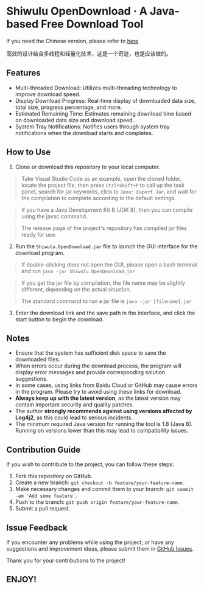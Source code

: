 # Shiwulu OpenDownload · A Java-based Free Download Tool

If you need the Chinese version, please refer to [here](/README.md)

高效的设计结合多线程和轻量化技术，这是一个奇迹，也是应该做的。

## Features

- Multi-threaded Download: Utilizes multi-threading technology to improve download speed.
- Display Download Progress: Real-time display of downloaded data size, total size, progress percentage, and more.
- Estimated Remaining Time: Estimates remaining download time based on downloaded data size and download speed.
- System Tray Notifications: Notifies users through system tray notifications when the download starts and completes.

## How to Use

1. Clone or download this repository to your local computer.
> Take Visual Studio Code as an example, open the cloned folder, locate the project file, then press ``Ctrl+Shift+P`` to call up the task panel, search for jar keywords, click to ``Java: Export Jar``, and wait for the compilation to complete according to the default settings.

> If you have a Java Development Kit 8 (JDK 8), then you can compile using the javac command.

> The release page of the project's repository has compiled jar files ready for use. 
2. Run the `Shiwulu.OpenDownload.jar` file to launch the GUI interface for the download program.
> If double-clicking does not open the GUI, please open a bash terminal and run ``java -jar Shiwulu.OpenDownload.jar``

> If you get the jar file by compilation, the file name may be slightly different, depending on the actual situation.

> The standard command to run a jar file is ``java -jar [filename].jar``
3. Enter the download link and the save path in the interface, and click the start button to begin the download.

## Notes

- Ensure that the system has sufficient disk space to save the downloaded files.
- When errors occur during the download process, the program will display error messages and provide corresponding solution suggestions.
- In some cases, using links from Baidu Cloud or GitHub may cause errors in the program. Please try to avoid using these links for download.
- **Always keep up with the latest version**, as the latest version may contain important security and quality patches.
- The author **strongly recommends against using versions affected by Log4j2**, as this could lead to serious incidents.
- The minimum required Java version for running the tool is 1.8 (Java 8). Running on versions lower than this may lead to compatibility issues.

## Contribution Guide

If you wish to contribute to the project, you can follow these steps:

1. Fork this repository on GitHub.
2. Create a new branch: `git checkout -b feature/your-feature-name`.
3. Make necessary changes and commit them to your branch: `git commit -am 'Add some feature'`.
4. Push to the branch: `git push origin feature/your-feature-name`.
5. Submit a pull request.

## Issue Feedback

If you encounter any problems while using the project, or have any suggestions and improvement ideas, please submit them in [GitHub Issues](https://github.com/Lavaver/Shiwulu-OpenDownload/issues).

Thank you for your contributions to the project!

## ENJOY!

